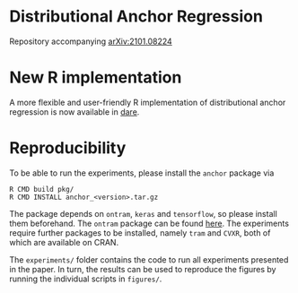# Distributional Anchor Regression

Repository accompanying [arXiv:2101.08224](https://arxiv.org/abs/2101.08224)

# New R implementation

A more flexible and user-friendly R implementation of distributional anchor
regression is now available in [dare](https://github.com/LucasKook/dare.git).

# Reproducibility

To be able to run the experiments, please install the `anchor` package
via

```
R CMD build pkg/
R CMD INSTALL anchor_<version>.tar.gz
```

The package depends on `ontram`, `keras` and `tensorflow`, so please install 
them beforehand. The `ontram` package can be found 
[here](https://github.com/LucasKookUZH/ontram-pkg).
The experiments require further packages to be installed, namely `tram` and
`CVXR`, both of which are available on CRAN.

The `experiments/` folder contains the code to run all experiments presented 
in the paper. In turn, the results can be used to reproduce the figures by
running the individual scripts in `figures/`.

